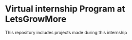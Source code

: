 # Virtual internship Program at LetsGrowMore

This repository includes projects made during this internship
